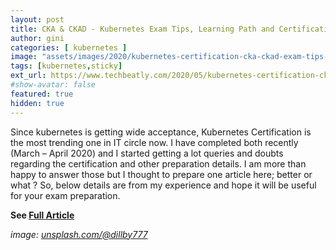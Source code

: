 ```yaml
---
layout: post
title: CKA & CKAD - Kubernetes Exam Tips, Learning Path and Certification
author: gini
categories: [ kubernetes ]
image: "assets/images/2020/kubernetes-certification-cka-ckad-exam-tips-learning-path-n.png"
tags: [kubernetes,sticky]
ext_url: https://www.techbeatly.com/2020/05/kubernetes-certification-cka-ckad-exam-tips-learning-path.html
#show-avatar: false
featured: true
hidden: true
---
```


Since kubernetes is getting wide acceptance, Kubernetes Certification is the most trending one in IT circle now. I have completed both recently (March – April 2020) and I started getting a lot queries and doubts regarding the certification and other preparation details. I am more than happy to answer those but I thought to prepare one article here; better or what ? So, below details are from my experience and hope it will be useful for your exam preparation.

**See [Full Article](https://www.techbeatly.com/2020/05/kubernetes-certification-cka-ckad-exam-tips-learning-path.html)**

*image: [unsplash.com/@dillby777](https://unsplash.com/@dillby777)*